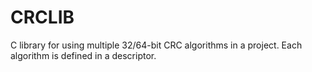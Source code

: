 # CRCLIB
C library for using multiple 32/64-bit CRC algorithms in a project. Each algorithm is defined in a descriptor.
